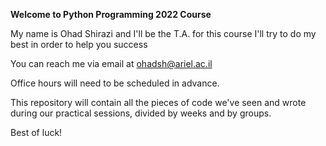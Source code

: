 **Welcome to Python Programming 2022 Course**

My name is Ohad Shirazi and I'll be the T.A. for this course
I'll try to do my best in order to help you success

You can reach me via email at ohadsh@ariel.ac.il 

Office hours will need to be scheduled in advance.

This repository will contain all the pieces of code we've seen and wrote during our practical sessions, divided by weeks and by groups.

Best of luck!